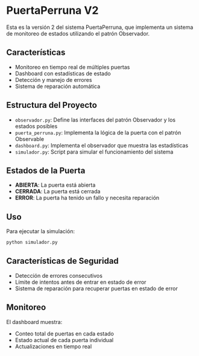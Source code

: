 # PuertaPerruna V2

Esta es la versión 2 del sistema PuertaPerruna, que implementa un sistema de monitoreo de estados utilizando el patrón Observador.

## Características

- Monitoreo en tiempo real de múltiples puertas
- Dashboard con estadísticas de estado
- Detección y manejo de errores
- Sistema de reparación automática

## Estructura del Proyecto

- `observador.py`: Define las interfaces del patrón Observador y los estados posibles
- `puerta_perruna.py`: Implementa la lógica de la puerta con el patrón Observable
- `dashboard.py`: Implementa el observador que muestra las estadísticas
- `simulador.py`: Script para simular el funcionamiento del sistema

## Estados de la Puerta

- **ABIERTA**: La puerta está abierta
- **CERRADA**: La puerta está cerrada
- **ERROR**: La puerta ha tenido un fallo y necesita reparación

## Uso

Para ejecutar la simulación:

```bash
python simulador.py
```

## Características de Seguridad

- Detección de errores consecutivos
- Límite de intentos antes de entrar en estado de error
- Sistema de reparación para recuperar puertas en estado de error

## Monitoreo

El dashboard muestra:
- Conteo total de puertas en cada estado
- Estado actual de cada puerta individual
- Actualizaciones en tiempo real 